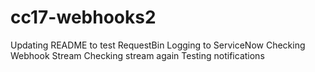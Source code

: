 # cc17-webhooks2
Updating README to test RequestBin
Logging to ServiceNow
Checking Webhook Stream
Checking stream again
Testing notifications
